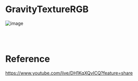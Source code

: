 # GravityTextureRGB
![image](https://github.com/TomoyaOka/GravityTexture/assets/73698770/2c971eb2-d031-4afc-aedc-a0e6d0250f79)

<br/>
<br/>

# Reference
https://www.youtube.com/live/DH1KqXQvICQ?feature=share